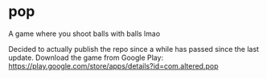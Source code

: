 # pop
A game where you shoot balls with balls lmao

Decided to actually publish the repo since a while has passed since the last update.
Download the game from Google Play: https://play.google.com/store/apps/details?id=com.altered.pop
